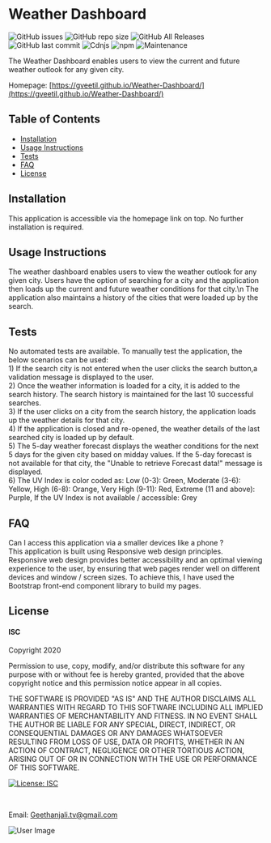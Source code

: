 # Weather Dashboard

<!-- Badges section -->
![GitHub issues](https://img.shields.io/github/issues/gveetil/Weather-Dashboard) ![GitHub repo size](https://img.shields.io/github/repo-size/gveetil/Weather-Dashboard) ![GitHub All Releases](https://img.shields.io/github/downloads/gveetil/Weather-Dashboard/total) ![GitHub last commit](https://img.shields.io/github/last-commit/gveetil/Weather-Dashboard) ![Cdnjs](https://img.shields.io/cdnjs/v/jquery) ![npm](https://img.shields.io/npm/v/inquirer) ![Maintenance](https://img.shields.io/maintenance/yes/2020)
<!-- Badges section-->

The Weather Dashboard enables users to view the current and future weather outlook for any given city.

<!-- project homepage section - added only if available -->

Homepage: [https://gveetil.github.io/Weather-Dashboard/](https://gveetil.github.io/Weather-Dashboard/)

<!-- project homepage -->

## Table of Contents

- [Installation](#installation)
- [Usage Instructions](#usage-instructions)
- [Tests](#tests)
- [FAQ](#faq)
- [License](#license)

## Installation

This application is accessible via the homepage link on top. No further installation is required.

## Usage Instructions

The weather dashboard enables users to view the weather outlook for any given city. Users have the option of searching for a city and the application then loads up the current and future weather conditions for that city.\n The application also maintains a history of the cities that were loaded up by the search.

<!-- Tests -->

## Tests

No automated tests are available. To manually test the application, the below scenarios can be used:<br>1) If the search city is not entered when the user clicks the search button,a validation message is displayed to the user.<br>2) Once the weather information is loaded for a city, it is added to the search history. The search history is maintained for the last 10 successful searches.<br>3) If the user clicks on a city from the search history, the application loads up the weather details for that city.<br>4) If the application is closed and re-opened, the weather details of the last searched city is loaded up by default.<br>5) The 5-day weather forecast displays the weather conditions for the next 5 days for the given city based on midday values. If the 5-day forecast is not available for that city, the "Unable to retrieve Forecast data!" message is displayed.<br>6) The UV Index is color coded as: Low (0-3): Green, Moderate (3-6): Yellow, High (6-8): Orange, Very High (9-11): Red, Extreme (11 and above): Purple, If the UV Index is not available / accessible: Grey<br>

<!-- Tests -->
<!-- FAQ -->

## FAQ

Can I access this application via a smaller devices like a phone ?<br>This application is built using Responsive web design principles. Responsive web design provides better accessibility and an optimal viewing experience to the user, by ensuring that web pages render well on different devices and window / screen sizes. To achieve this, I have used the Bootstrap front-end component library to build my pages.

<!-- FAQ -->
<!-- license section -->

## License

#### ISC
Copyright 2020 

Permission to use, copy, modify, and/or distribute this software for any purpose with or without fee is hereby granted, provided that the above copyright notice and this permission notice appear in all copies.

THE SOFTWARE IS PROVIDED "AS IS" AND THE AUTHOR DISCLAIMS ALL WARRANTIES WITH REGARD TO THIS SOFTWARE INCLUDING ALL IMPLIED WARRANTIES OF MERCHANTABILITY AND FITNESS. IN NO EVENT SHALL THE AUTHOR BE LIABLE FOR ANY SPECIAL, DIRECT, INDIRECT, OR CONSEQUENTIAL DAMAGES OR ANY DAMAGES WHATSOEVER RESULTING FROM LOSS OF USE, DATA OR PROFITS, WHETHER IN AN ACTION OF CONTRACT, NEGLIGENCE OR OTHER TORTIOUS ACTION, ARISING OUT OF OR IN CONNECTION WITH THE USE OR PERFORMANCE OF THIS SOFTWARE.

[![License: ISC](https://img.shields.io/badge/License-ISC-blue.svg)](https://opensource.org/licenses/ISC)

<!-- license section -->

&nbsp;
<!-- user email -->
Email: [Geethanjali.tv@gmail.com](mailto:Geethanjali.tv@gmail.com?subject=[GitHub]%20Weather-Dashboard)
<!-- user email -->

<!-- user image -->
![User Image](https://avatars1.githubusercontent.com/u/59719277?v=4&s=200)
<!-- user image -->



